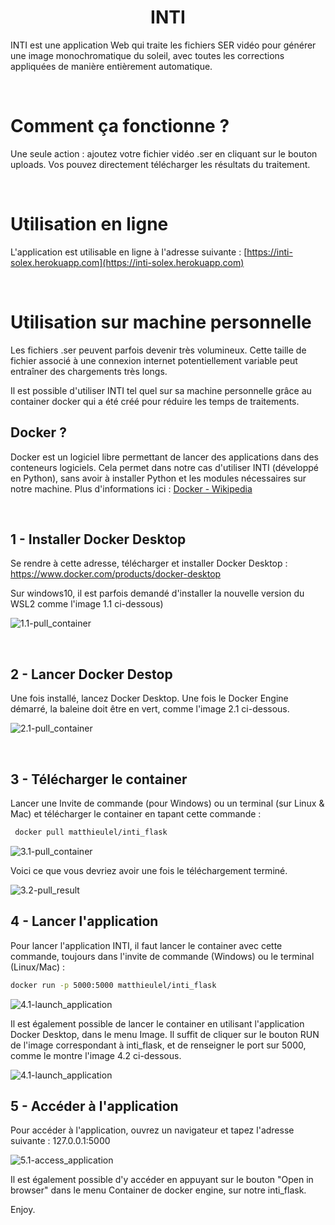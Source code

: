 <h1 align="center"> INTI</h1>

INTI est une application Web qui traite les fichiers SER vidéo pour générer une image monochromatique du soleil, avec toutes les corrections appliquées de manière entièrement automatique.

<br/>

# Comment ça fonctionne ?

Une seule action : ajoutez votre fichier vidéo .ser en cliquant sur le bouton uploads.
Vos pouvez directement télécharger les résultats du traitement.

<br/>

# Utilisation en ligne

L'application est utilisable en ligne à l'adresse suivante : [https://inti-solex.herokuapp.com](https://inti-solex.herokuapp.com)


<br/>

# Utilisation sur machine personnelle

Les fichiers .ser peuvent parfois devenir très volumineux. Cette taille de fichier associé à une connexion internet potentiellement variable peut entraîner des chargements très longs.

Il est possible d'utiliser INTI tel quel sur sa machine personnelle grâce au container docker qui a été créé pour réduire les temps de traitements.

## Docker ?
Docker est un logiciel libre permettant de lancer des applications dans des conteneurs logiciels. Cela permet dans notre cas d'utiliser INTI (développé en Python), sans avoir à installer Python et les modules nécessaires sur notre machine. Plus d'informations ici :  [Docker - Wikipedia](https://fr.wikipedia.org/wiki/Docker_(logiciel))


<br/>

## 1 - Installer Docker Desktop

Se rendre à cette adresse, télécharger et installer Docker Desktop : https://www.docker.com/products/docker-desktop


Sur windows10, il est parfois demandé d'installer la nouvelle version du WSL2 comme l'image 1.1 ci-dessous)

![1.1-pull_container](https://github.com/Vdesnoux/Inti/blob/main/docs/container/wsl2_install.png "1.1")


<br/>

## 2 - Lancer Docker Destop

 Une fois installé, lancez Docker Desktop. Une fois le Docker Engine démarré, la baleine doit être en vert, comme l'image 2.1 ci-dessous.

![2.1-pull_container](https://github.com/Vdesnoux/Inti/blob/main/docs/container/docker_started.png "2.1")


<br/>

 ## 3 - Télécharger le container

 Lancer une Invite de commande (pour Windows) ou un terminal (sur Linux & Mac) et télécharger le container en tapant cette commande :

```bash 
 docker pull matthieulel/inti_flask
```

![3.1-pull_container](https://github.com/Vdesnoux/Inti/blob/main/docs/container/docker_pull_inti_flask.png "3.1")


Voici ce que vous devriez avoir une fois le téléchargement terminé.

![3.2-pull_result](https://github.com/Vdesnoux/Inti/blob/main/docs/container/pull_finish.png "3.2")



## 4 - Lancer l'application

Pour lancer l'application INTI, il faut lancer le container avec cette commande, toujours dans l'invite de commande (Windows) ou le terminal (Linux/Mac) : 

```bash
docker run -p 5000:5000 matthieulel/inti_flask
```

![4.1-launch_application](https://github.com/Vdesnoux/Inti/blob/main/docs/container/launch_inti_flask.png "4.1")



Il est également possible de lancer le container en utilisant l'application Docker Desktop, dans le menu Image. Il suffit de cliquer sur le bouton RUN de l'image correspondant à inti_flask, et de renseigner le port sur 5000, comme le montre l'image 4.2 ci-dessous.

![4.1-launch_application](https://github.com/Vdesnoux/Inti/blob/main/docs/container/launch_from_desktop.png "4.2")



## 5 - Accéder à l'application

Pour accéder à l'application, ouvrez un navigateur et tapez l'adresse suivante : 127.0.0.1:5000

![5.1-access_application](https://github.com/Vdesnoux/Inti/blob/main/docs/container/result.png "5.1")

Il est également possible d'y accéder en appuyant sur le bouton "Open in browser" dans le menu Container de docker engine, sur notre inti_flask.

Enjoy.

